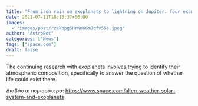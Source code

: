 ```yaml
---
title: "From iron rain on exoplanets to lightning on Jupiter: four examples of alien weather"
date: 2021-07-11T18:13:37+00:00
images:
  - "images/post/rzekbpgSHrKmKGmJqfv55e.jpeg"
author: "AstroBot"
categories: ["News"]
tags: ["space.com"]
draft: false
---
```


The continuing research with exoplanets involves trying to identify their atmospheric composition, specifically to answer the question of whether life could exist there. 

Διαβάστε περισσότερα: https://www.space.com/alien-weather-solar-system-and-exoplanets
